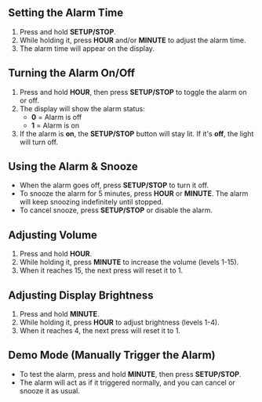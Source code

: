 ## Setting the Alarm Time
1. Press and hold **SETUP/STOP**.
2. While holding it, press **HOUR** and/or **MINUTE** to adjust the alarm time.
3. The alarm time will appear on the display.

## Turning the Alarm On/Off
1. Press and hold **HOUR**, then press **SETUP/STOP** to toggle the alarm on or off.
2. The display will show the alarm status:  
   - **0** = Alarm is off  
   - **1** = Alarm is on  
3. If the alarm is **on**, the **SETUP/STOP** button will stay lit. If it's **off**, the light will turn off.

## Using the Alarm & Snooze
- When the alarm goes off, press **SETUP/STOP** to turn it off.
- To snooze the alarm for 5 minutes, press **HOUR** or **MINUTE**. The alarm will keep snoozing indefinitely until stopped.
- To cancel snooze, press **SETUP/STOP** or disable the alarm.

## Adjusting Volume
1. Press and hold **HOUR**.
2. While holding it, press **MINUTE** to increase the volume (levels 1-15).
3. When it reaches 15, the next press will reset it to 1.

## Adjusting Display Brightness
1. Press and hold **MINUTE**.
2. While holding it, press **HOUR** to adjust brightness (levels 1-4).
3. When it reaches 4, the next press will reset it to 1.

## Demo Mode (Manually Trigger the Alarm)
- To test the alarm, press and hold **MINUTE**, then press **SETUP/STOP**.
- The alarm will act as if it triggered normally, and you can cancel or snooze it as usual.
